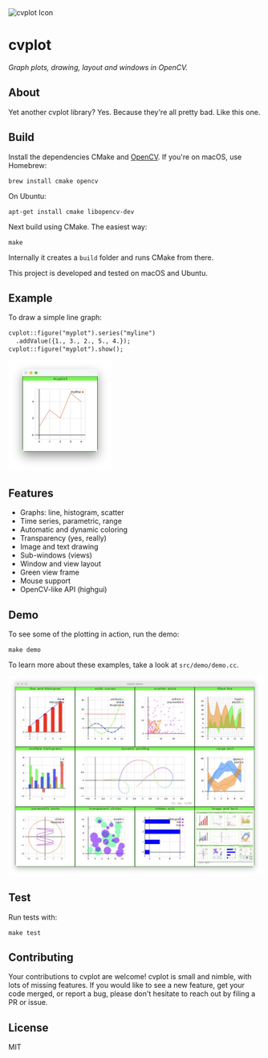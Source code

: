 <img src="icon.png" alt="cvplot Icon" width="72"/>

# cvplot

*Graph plots, drawing, layout and windows in OpenCV.*


## About

Yet another cvplot library? Yes. Because they're all pretty bad. Like this one.


## Build

Install the dependencies CMake and [OpenCV](https://github.com/opencv/opencv). If you're on macOS, use Homebrew:

    brew install cmake opencv

On Ubuntu:

    apt-get install cmake libopencv-dev

Next build using CMake. The easiest way:

    make

Internally it creates a `build` folder and runs CMake from there.

This project is developed and tested on macOS and Ubuntu.


## Example

To draw a simple line graph:

    cvplot::figure("myplot").series("myline")
      .addValue({1., 3., 2., 5., 4.});
    cvplot::figure("myplot").show();

<img src="res/line.jpg" alt="cvplot example" width="206"/>


## Features

- Graphs: line, histogram, scatter
- Time series, parametric, range
- Automatic and dynamic coloring
- Transparency (yes, really)
- Image and text drawing
- Sub-windows (views)
- Window and view layout
- Green view frame
- Mouse support
- OpenCV-like API (highgui)


## Demo

To see some of the plotting in action, run the demo:

    make demo

To learn more about these examples, take a look at `src/demo/demo.cc`.

<img src="res/demo.jpg" alt="cvplot demo" width="656"/>

## Test

Run tests with:

    make test


## Contributing

Your contributions to cvplot are welcome! cvplot is small and nimble, with lots of missing features. If you would like to see a new feature, get your code merged, or report a bug, please don't hesitate to reach out by filing a PR or issue.


## License

MIT
